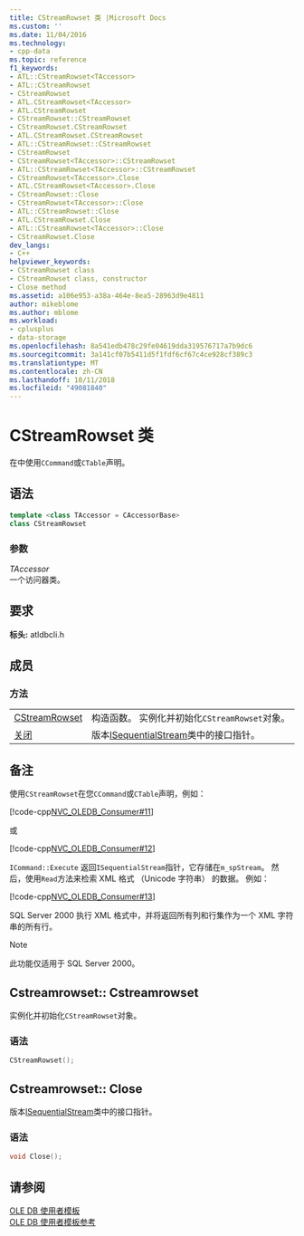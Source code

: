 ```yaml
---
title: CStreamRowset 类 |Microsoft Docs
ms.custom: ''
ms.date: 11/04/2016
ms.technology:
- cpp-data
ms.topic: reference
f1_keywords:
- ATL::CStreamRowset<TAccessor>
- ATL::CStreamRowset
- CStreamRowset
- ATL.CStreamRowset<TAccessor>
- ATL.CStreamRowset
- CStreamRowset::CStreamRowset
- CStreamRowset.CStreamRowset
- ATL.CStreamRowset.CStreamRowset
- ATL::CStreamRowset::CStreamRowset
- CStreamRowset
- CStreamRowset<TAccessor>::CStreamRowset
- ATL::CStreamRowset<TAccessor>::CStreamRowset
- CStreamRowset<TAccessor>.Close
- ATL.CStreamRowset<TAccessor>.Close
- CStreamRowset::Close
- CStreamRowset<TAccessor>::Close
- ATL::CStreamRowset::Close
- ATL.CStreamRowset.Close
- ATL::CStreamRowset<TAccessor>::Close
- CStreamRowset.Close
dev_langs:
- C++
helpviewer_keywords:
- CStreamRowset class
- CStreamRowset class, constructor
- Close method
ms.assetid: a106e953-a38a-464e-8ea5-28963d9e4811
author: mikeblome
ms.author: mblome
ms.workload:
- cplusplus
- data-storage
ms.openlocfilehash: 8a541edb478c29fe04619dda319576717a7b9dc6
ms.sourcegitcommit: 3a141cf07b5411d5f1fdf6cf67c4ce928cf389c3
ms.translationtype: MT
ms.contentlocale: zh-CN
ms.lasthandoff: 10/11/2018
ms.locfileid: "49081840"
---
```

# <a name="cstreamrowset-class"></a>CStreamRowset 类

在中使用`CCommand`或`CTable`声明。  
  
## <a name="syntax"></a>语法

```cpp
template <class TAccessor = CAccessorBase>  
class CStreamRowset  
```  
  
### <a name="parameters"></a>参数  

*TAccessor*<br/>
一个访问器类。  

## <a name="requirements"></a>要求  

**标头:** atldbcli.h  
  
## <a name="members"></a>成员  
  
### <a name="methods"></a>方法  
  
|||  
|-|-|  
|[CStreamRowset](#cstreamrowset)|构造函数。 实例化并初始化`CStreamRowset`对象。|  
|[关闭](#close)|版本[ISequentialStream](/previous-versions/windows/desktop/ms718035)类中的接口指针。|  
  
## <a name="remarks"></a>备注  

使用`CStreamRowset`在您`CCommand`或`CTable`声明，例如：  
  
[!code-cpp[NVC_OLEDB_Consumer#11](../../data/oledb/codesnippet/cpp/cstreamrowset-class_1.cpp)]  
  
或  
  
[!code-cpp[NVC_OLEDB_Consumer#12](../../data/oledb/codesnippet/cpp/cstreamrowset-class_2.cpp)]  
  
`ICommand::Execute` 返回`ISequentialStream`指针，它存储在`m_spStream`。 然后，使用`Read`方法来检索 XML 格式 （Unicode 字符串） 的数据。 例如：  
  
[!code-cpp[NVC_OLEDB_Consumer#13](../../data/oledb/codesnippet/cpp/cstreamrowset-class_3.cpp)]  
  
SQL Server 2000 执行 XML 格式中，并将返回所有列和行集作为一个 XML 字符串的所有行。  
  
> [!NOTE]
>  此功能仅适用于 SQL Server 2000。  
  
## <a name="cstreamrowset"></a> Cstreamrowset:: Cstreamrowset

实例化并初始化`CStreamRowset`对象。  
  
### <a name="syntax"></a>语法  
  
```cpp
CStreamRowset();  
```  

## <a name="close"></a> Cstreamrowset:: Close

版本[ISequentialStream](/previous-versions/windows/desktop/ms718035)类中的接口指针。  
  
### <a name="syntax"></a>语法  
  
```cpp
void Close();   
```  
  
## <a name="see-also"></a>请参阅  

[OLE DB 使用者模板](../../data/oledb/ole-db-consumer-templates-cpp.md)<br/>
[OLE DB 使用者模板参考](../../data/oledb/ole-db-consumer-templates-reference.md)